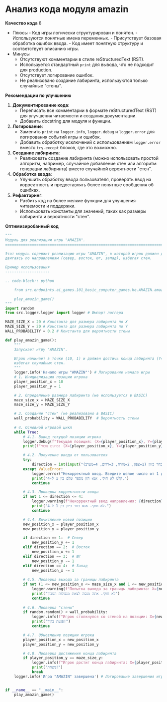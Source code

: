 # Анализ кода модуля amazin

**Качество кода**
8
 -  Плюсы
        - Код игры логически структурирован и понятен.
        - Используются понятные имена переменных.
        - Присутствует базовая обработка ошибок ввода.
        - Код имеет понятную структуру и соответствует описанию игры.
 -  Минусы
    - Отсутствуют комментарии в стиле reStructuredText (RST).
    - Используется стандартный `print` для вывода, что не подходит для production.
    - Отсутствует логирование ошибок.
    - Не реализовано создание лабиринта, используются только случайные "стены".

**Рекомендации по улучшению**

1.  **Документирование кода**:
    - Переписать все комментарии в формате reStructuredText (RST) для улучшения читаемости и создания документации.
    - Добавить docstring для модуля и функции.
2.  **Логирование**:
    - Заменить `print` на `logger.info`, `logger.debug` и `logger.error` для логирования событий игры и ошибок.
    - Добавить обработку исключений с использованием `logger.error` вместо `try-except` блоков, где это возможно.
3.  **Создание лабиринта**:
    - Реализовать создание лабиринта (можно использовать простой алгоритм, например, случайное добавление стен или алгоритм генерации лабиринта) вместо случайной вероятности "стен".
4.  **Обработка ввода**:
    - Улучшить обработку ввода пользователя, проверять ввод на корректность и предоставлять более понятные сообщения об ошибках.
5.  **Рефакторинг**:
    - Разбить код на более мелкие функции для улучшения читаемости и поддержки.
    - Использовать константы для значений, таких как размеры лабиринта и вероятности "стен".

**Оптимизиробанный код**
```python
"""
Модуль для реализации игры "AMAZIN".
=========================================================================================

Этот модуль содержит реализацию игры "AMAZIN", в которой игрок должен достичь конца лабиринта,
двигаясь по направлениям (север, восток, юг, запад), избегая стен.

Пример использования
--------------------

.. code-block:: python

    from src.endpoints.ai_games.101_basic_computer_games.he.AMAZIN.amazin import play_amazin_game

    play_amazin_game()
"""
import random
from src.logger.logger import logger # Импорт логгера

MAZE_SIZE_X = 20 # Константа для размера лабиринта по X
MAZE_SIZE_Y = 20 # Константа для размера лабиринта по Y
WALL_PROBABILITY = 0.2 # Константа для вероятности стены

def play_amazin_game():
    """
    Запускает игру "AMAZIN".

    Игрок начинает в точке (10, 1) и должен достичь конца лабиринта (Y=20),
    избегая случайных стен.
    """
    logger.info('Начало игры "AMAZIN"') # Логирование начала игры
    # 1. Инициализация позиции игрока
    player_position_x = 10
    player_position_y = 1

    # 2. Определение размера лабиринта (не используется в BASIC)
    maze_size_x = MAZE_SIZE_X
    maze_size_y = MAZE_SIZE_Y

    # 3. Создание "стен" (не реализовано в BASIC)
    wall_probability = WALL_PROBABILITY  # Вероятность стены
    
    # 4. Основной игровой цикл
    while True:
        # 4.1. Вывод текущей позиции игрока
        logger.debug(f"Текущая позиция: (X={player_position_x}, Y={player_position_y})") # Логирование позиции
        print(f"מיקום נוכחי: (X={player_position_x}, Y={player_position_y})")

        # 4.2. Получение ввода от пользователя
        try:
            direction = int(input("בחר כיוון (1=צפון, 2=מזרח, 3=דרום, 4=מערב): "))
        except ValueError:
            logger.error("Некорректный ввод. Введите целое число от 1 до 4.") # Логирование ошибки ввода
            print("קלט לא חוקי. אנא הזן מספר שלם בין 1 ל-4.")
            continue

        # 4.3. Проверка корректности ввода
        if not 1 <= direction <= 4:
            logger.warning(f"Некорректный ввод направления: {direction}. Введите число от 1 до 4.") # Логирование предупреждения
            print("לא חוקי. אנא בחר כיוון בין 1 ל-4.")
            continue

        # 4.4. Вычисление новой позиции
        new_position_x = player_position_x
        new_position_y = player_position_y

        if direction == 1:  # Север
            new_position_y += 1
        elif direction == 2:  # Восток
            new_position_x += 1
        elif direction == 3:  # Юг
            new_position_y -= 1
        elif direction == 4:  # Запад
            new_position_x -= 1
        
        # 4.5. Проверка выхода за границы лабиринта
        if not (1 <= new_position_x <= maze_size_x and 1 <= new_position_y <= maze_size_y):
            logger.warning(f"Попытка выхода за границы лабиринта: X={new_position_x}, Y={new_position_y}.") # Логирование выхода за границы
            print("לא חוקי. אתה מנסה לצאת מגבולות המבוך")
            continue
        
        # 4.6. Проверка "стены"
        if random.random() < wall_probability:
            logger.info(f"Игрок столкнулся со стеной на позиции: X={new_position_x}, Y={new_position_y}.") # Логирование столкновения
            print("פגעת בקיר!")
            continue

        # 4.7. Обновление позиции игрока
        player_position_x = new_position_x
        player_position_y = new_position_y

        # 4.8. Проверка достижения конца лабиринта
        if player_position_y == maze_size_y:
            logger.info(f"Игрок достиг конца лабиринта: X={player_position_x}, Y={player_position_y}.") # Логирование победы
            print("ניצחת!")
            break
    logger.info('Игра "AMAZIN" завершена') # Логирование завершения игры


if __name__ == "__main__":
    play_amazin_game()